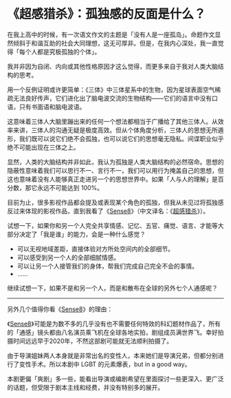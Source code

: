 # 《超感猎杀》：孤独感的反面是什么？



在我上高中的时候，有一次语文作文的主题是「没有人是一座孤岛」。命题作文显然倾斜于和谐互助的社会大同理想，这无可厚非。但是，在我内心深处，我一直觉得「每个人都是究极孤独的个体」。

我并非因为自闭、内向或其他性格原因才这么觉得，而更多来自于我对人类大脑结构的思考。

用一个反例证明或许更简单：《三体》中三体星系中的生物，因为星球表面空气稀疏无法良好传声，它们进化出了脑电波交流的生物结构——它们的语言中没有口语，只有书面语和脑电波语。

这意味着三体人大脑里蹦出来的任何一个想法都相当于广播给了其他三体人。从效率来讲，三体人的沟通无疑是极度高效。但从个体角度分析，三体人的思想无所遁形，我们既可以说它们绝不会孤独，也可以说它们的思想毫无隐私。间谍职业似乎绝不可能出现在三体之上。

显然，人类的大脑结构并非如此，我认为孤独是人类大脑结构的必然宿命。思想的隐蔽性意味着我们可以思行不一、言行不一，我们可以用行为掩盖自己的思想，但这也意味着没有人能够真正走进另一个的思想世界中。如果「人与人的理解」是百分数，那它永远不可能达到 100%。

目前为止，很多影视作品都会提及或表现某个角色的孤独，但我从未见过将孤独感反过来体现的影视作品，直到我看了《[Sense8](https://www.imdb.com/title/tt2431438/?ref_=fn_al_tt_1)》（中文译名：《[超感猎杀](https://www.douban.com/link2/?url=https%3A%2F%2Fmovie.douban.com%2Fsubject%2F23011215%2F&query=%E3%80%8A%E8%B6%85%E6%84%9F%E7%8C%8E%E6%9D%80%E3%80%8B%EF%BC%89&cat_id=1002&type=search&pos=0)》）。

试想一下，如果你和另一个人完全共享情感、记忆、五官、痛觉、语言、才能等大部分决定了「我是谁」的能力，会是一种什么感觉？

- 可以无视地域差距，直接体验对方所处空间内的全部细节。
- 可以感受到另一个人的全部细腻情感。
- 可以让另一个人接管我们的身体，帮我们完成自己完全不会的事情。
- ……

继续试想一下，如果不是和另一个人，而是和散布在全球的另外七个人通感呢？

---

另外几个值得你看《[Sense8](https://www.imdb.com/title/tt2431438/?ref_=fn_al_tt_1)》的理由：

《[Sense8](https://www.imdb.com/title/tt2431438/?ref_=fn_al_tt_1)》可能是为数不多的几乎没有也不需要任何特效的科幻题材作品了，所有的「通感」镜头都由八名演员乘飞机在全球各地实拍，剧组成员满世界飞。幸好拍摄时间远远早于2020年，不然这部剧可能就无法顺利拍摄了。

由于导演姐妹两人本身就是非常出名的变性人，本来她们是导演兄弟，但都分别进行了变性手术。所以本剧中 LGBT 的元素爆表，but in a good way。

本剧更偏「爽剧」多一些，能看出导演或编剧希望在里面探讨一些更深入、更广泛的话题，但受限于剧本主线和经费，并没有特别多的展开。